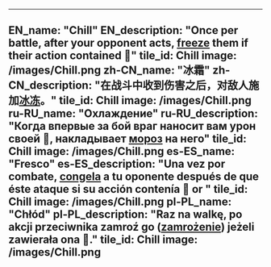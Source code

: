 ---

EN_name: "Chill"
EN_description: "Once per battle, after your opponent acts, <u>freeze</u> them if their action contained 🔸"
tile_id: Chill
image: /images/Chill.png
zh-CN_name: "冰霜"
zh-CN_description: "在战斗中收到伤害之后，对敌人施加<u>冰冻</u>。"
tile_id: Chill
image: /images/Chill.png
ru-RU_name: "Охлаждение"
ru-RU_description: "Когда впервые за бой враг наносит вам урон своей 🔸, накладывает <u>мороз</u> на него"
tile_id: Chill
image: /images/Chill.png
es-ES_name: "Fresco"
es-ES_description: "Una vez por combate, <u>congela</u> a tu oponente después de que éste ataque si su acción contenía 🔸 or "
tile_id: Chill
image: /images/Chill.png
pl-PL_name: "Chłód"
pl-PL_description: "Raz na walkę, po akcji przeciwnika zamroź go (<u>zamrożenie</u>) jeżeli zawierała ona 🔸."
tile_id: Chill
image: /images/Chill.png
---
